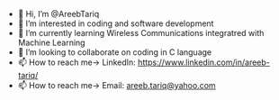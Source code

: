- 👋 Hi, I’m @AreebTariq
- 👀 I’m interested in coding and software development
- 🌱 I’m currently learning Wireless Communications integratred with Machine Learning
- 💞️ I’m looking to collaborate on coding in C language
- 📫 How to reach me-> LinkedIn: https://www.linkedin.com/in/areeb-tariq/
- 📫 How to reach me-> Email: areeb.tariq@yahoo.com

<!---
AreebTariq/AreebTariq is a ✨ special ✨ repository because its `README.md` (this file) appears on your GitHub profile.
You can click the Preview link to take a look at your changes.
--->
